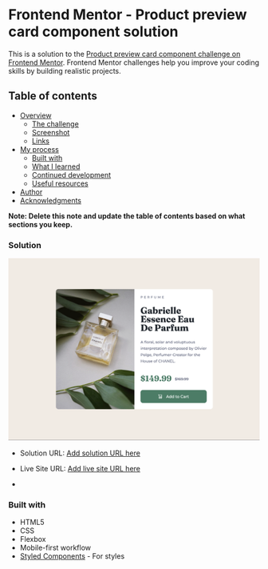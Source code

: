 # Frontend Mentor - Product preview card component solution

This is a solution to the [Product preview card component challenge on Frontend Mentor](https://www.frontendmentor.io/challenges/product-preview-card-component-GO7UmttRfa). Frontend Mentor challenges help you improve your coding skills by building realistic projects. 

## Table of contents

- [Overview](#overview)
  - [The challenge](#the-challenge)
  - [Screenshot](#screenshot)
  - [Links](#links)
- [My process](#my-process)
  - [Built with](#built-with)
  - [What I learned](#what-i-learned)
  - [Continued development](#continued-development)
  - [Useful resources](#useful-resources)
- [Author](#author)
- [Acknowledgments](#acknowledgments)

**Note: Delete this note and update the table of contents based on what sections you keep.**


### Solution

![](./screenshot.png)
- Solution URL: [Add solution URL here](https://github.com/MjBonk/product-preview-card-component-main)
- Live Site URL: [Add live site URL here](https://mjbonk.github.io/product-preview-card-component-main/)

- 
### Built with

- HTML5
- CSS 
- Flexbox
- Mobile-first workflow
- [Styled Components](https://styled-components.com/) - For styles

